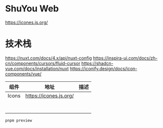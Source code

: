 # ShuYou Web
https://icones.js.org/

# 技术栈
https://nuxt.com/docs/4.x/api/nuxt-config
https://inspira-ui.com/docs/zh-cn/components/cursors/fluid-cursor
https://shadcn-vue.com/docs/installation/nuxt
https://iconify.design/docs/icon-components/vue/

| 组件 | 地址 | 描述                             |
|----|----|--------------------------------|
| Icons   | https://icones.js.org/   | <UIcon name="i-custom-logo" /> |
|    |    |                                |
|    |    |                                |
|    |    |                                |
|    |    |                                |
|    |    |                                |
|    |    |                                |
|    |    |                                |


```bash
pnpm preview
```
